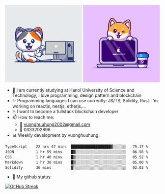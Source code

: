 
<div align="center">
    <a href="#"><img width="250" height="250" src="./shiba.gif"></a>
    <a href="#"><img width="250" height="250" src="./corgy.jpg"></a>
</div>

- 🌱 I am currently studying at Hanoi University of Science and Technology, I love programming, design pattern and blockchain
- :sparkles: Programming languages I can use currently: JS/TS, Solidity, Rust. I'm working on reactjs, nestjs, etherjs,...
- :fire: I want to become a fullstack blockchain developer
- 📫 How to reach me: 
  + :green_heart: vuonghuuhung2002@gmail.com 
  + :green_heart: 0333202898
- 📊 Weekly development by vuonghuuhung:
<!--START_SECTION:waka-->

```txt
TypeScript    22 hrs 47 mins  ██████████████████▓░░░░░░   75.17 %
JSON          1 hr 59 mins    █▓░░░░░░░░░░░░░░░░░░░░░░░   06.58 %
CSS           1 hr 40 mins    █▒░░░░░░░░░░░░░░░░░░░░░░░   05.52 %
Markdown      1 hr 30 mins    █▒░░░░░░░░░░░░░░░░░░░░░░░   05.00 %
Solidity      36 mins         ▓░░░░░░░░░░░░░░░░░░░░░░░░   02.03 %
```

<!--END_SECTION:waka-->
- 🌱 My github status:

[![GitHub Streak](https://nirzak-streak-stats.vercel.app?user=vuonghuuhung&theme=github-dark-dimmed&border_radius=10&exclude_days=Sun%2CSat&card_width=1000&card_height=250&excludeDaysLabel=EBEBEB00)](https://git.io/streak-stats)
<!--
**vuonghuuhung/vuonghuuhung** is a ✨ _special_ ✨ repository because its `README.md` (this file) appears on your GitHub profile.

Here are some ideas to get you started:

- 🔭 I’m currently working on ...
- 🌱 I’m currently learning ...
- 👯 I’m looking to collaborate on ...
- 🤔 I’m looking for help with ...
- 💬 Ask me about ...
- 📫 How to reach me: ...
- 😄 Pronouns: ...
- ⚡ Fun fact: ...
-->
